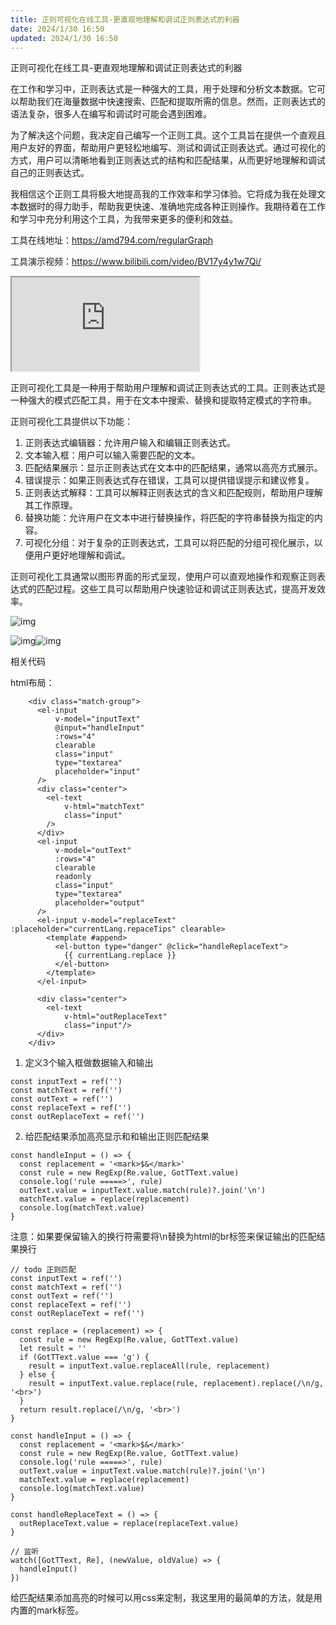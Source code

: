 ```yaml
---
title: 正则可视化在线工具-更直观地理解和调试正则表达式的利器
date: 2024/1/30 16:50
updated: 2024/1/30 16:50
---
```




正则可视化在线工具-更直观地理解和调试正则表达式的利器



在工作和学习中，正则表达式是一种强大的工具，用于处理和分析文本数据。它可以帮助我们在海量数据中快速搜索、匹配和提取所需的信息。然而，正则表达式的语法复杂，很多人在编写和调试时可能会遇到困难。



为了解决这个问题，我决定自己编写一个正则工具。这个工具旨在提供一个直观且用户友好的界面，帮助用户更轻松地编写、测试和调试正则表达式。通过可视化的方式，用户可以清晰地看到正则表达式的结构和匹配结果，从而更好地理解和调试自己的正则表达式。

我相信这个正则工具将极大地提高我的工作效率和学习体验。它将成为我在处理文本数据时的得力助手，帮助我更快速、准确地完成各种正则操作。我期待着在工作和学习中充分利用这个工具，为我带来更多的便利和效益。



工具在线地址：https://amd794.com/regularGraph

工具演示视频：https://www.bilibili.com/video/BV17y4y1w7Qi/



<iframe src="https://player.bilibili.com/player.html?bvid=17y4y1w7Qi"></iframe>





正则可视化工具是一种用于帮助用户理解和调试正则表达式的工具。正则表达式是一种强大的模式匹配工具，用于在文本中搜索、替换和提取特定模式的字符串。



正则可视化工具提供以下功能：

1.  正则表达式编辑器：允许用户输入和编辑正则表达式。
2.  文本输入框：用户可以输入需要匹配的文本。
3. 匹配结果展示：显示正则表达式在文本中的匹配结果，通常以高亮方式展示。
4. 错误提示：如果正则表达式存在错误，工具可以提供错误提示和建议修复。
5. 正则表达式解释：工具可以解释正则表达式的含义和匹配规则，帮助用户理解其工作原理。
6.  替换功能：允许用户在文本中进行替换操作，将匹配的字符串替换为指定的内容。
7.  可视化分组：对于复杂的正则表达式，工具可以将匹配的分组可视化展示，以便用户更好地理解和调试。



正则可视化工具通常以图形界面的形式呈现，使用户可以直观地操作和观察正则表达式的匹配过程。这些工具可以帮助用户快速验证和调试正则表达式，提高开发效率。



![img](https://ones.cn/wiki/api/wiki/editor/6cDi3b67/dSUrETTS/resources/girM40apJOm1y8yDIHMI1enWd1Stq14HEX1CsLqjRpo.png?token=W.iZYWWi2TVaian3eT-6gZC03FcdJ46hgtWQ5f94cBpgX5j3fKA-ZUXvijOe3euMoov824KWFqg_AYy8lrWO7eTwUnFvm7)



![img](https://ones.cn/wiki/api/wiki/editor/6cDi3b67/dSUrETTS/resources/kJw2hHazWnsuRVWxhkhg2WVwuwRSAw4rzUVEifgKdV0.png?token=W.iZYWWi2TVaian3eT-6gZC03FcdJ46hgtWQ5f94cBpgX5j3fKA-ZUXvijOe3euMoov824KWFqg_AYy8lrWO7eTwUnFvm7)![img](https://ones.cn/wiki/api/wiki/editor/6cDi3b67/dSUrETTS/resources/ARcKXP4kTBtXR0tTV1QQ3XINsDTG7AhEaEA7ipsYvHo.png?token=W.iZYWWi2TVaian3eT-6gZC03FcdJ46hgtWQ5f94cBpgX5j3fKA-ZUXvijOe3euMoov824KWFqg_AYy8lrWO7eTwUnFvm7)



相关代码

html布局：

```
    <div class="match-group">
      <el-input
          v-model="inputText"
          @input="handleInput"
          :rows="4"
          clearable
          class="input"
          type="textarea"
          placeholder="input"
      />
      <div class="center">
        <el-text
            v-html="matchText"
            class="input"
        />
      </div>
      <el-input
          v-model="outText"
          :rows="4"
          clearable
          readonly
          class="input"
          type="textarea"
          placeholder="output"
      />
      <el-input v-model="replaceText" :placeholder="currentLang.repaceTips" clearable>
        <template #append>
          <el-button type="danger" @click="handleReplaceText">
            {{ currentLang.replace }}
          </el-button>
        </template>
      </el-input>

      <div class="center">
        <el-text
            v-html="outReplaceText"
            class="input"/>
      </div>
    </div>
```





1. 定义3个输入框做数据输入和输出



```
const inputText = ref('')
const matchText = ref('')
const outText = ref('')
const replaceText = ref('')
const outReplaceText = ref('')
```





2. 给匹配结果添加高亮显示和和输出正则匹配结果



```
const handleInput = () => {
  const replacement = '<mark>$&</mark>'
  const rule = new RegExp(Re.value, GotTText.value)
  console.log('rule =====>', rule)
  outText.value = inputText.value.match(rule)?.join('\n')
  matchText.value = replace(replacement)
  console.log(matchText.value)
}
```





注意：如果要保留输入的换行符需要将\n替换为html的br标签来保证输出的匹配结果换行



```
// todo 正则匹配
const inputText = ref('')
const matchText = ref('')
const outText = ref('')
const replaceText = ref('')
const outReplaceText = ref('')

const replace = (replacement) => {
  const rule = new RegExp(Re.value, GotTText.value)
  let result = ''
  if (GotTText.value === 'g') {
    result = inputText.value.replaceAll(rule, replacement)
  } else {
    result = inputText.value.replace(rule, replacement).replace(/\n/g, '<br>')
  }
  return result.replace(/\n/g, '<br>')
}

const handleInput = () => {
  const replacement = '<mark>$&</mark>'
  const rule = new RegExp(Re.value, GotTText.value)
  console.log('rule =====>', rule)
  outText.value = inputText.value.match(rule)?.join('\n')
  matchText.value = replace(replacement)
  console.log(matchText.value)
}

const handleReplaceText = () => {
  outReplaceText.value = replace(replaceText.value)
}

// 监听
watch([GotTText, Re], (newValue, oldValue) => {
  handleInput()
})
```



给匹配结果添加高亮的时候可以用css来定制，我这里用的最简单的方法，就是用内置的mark标签。

